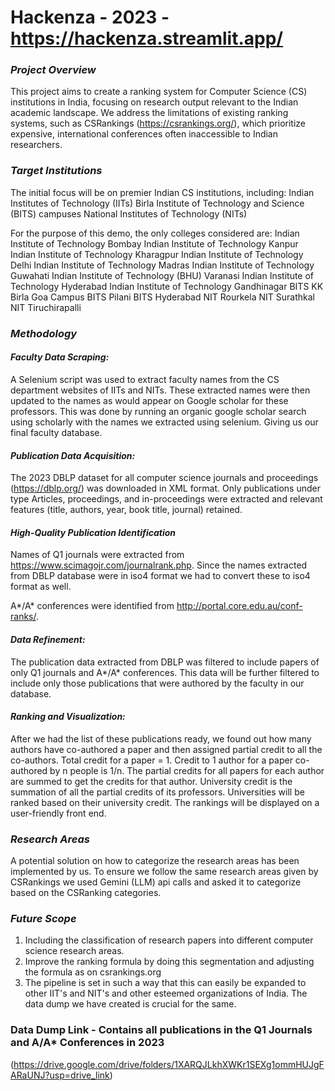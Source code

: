 # Hackenza - 2023 - https://hackenza.streamlit.app/
### *Project Overview*

This project aims to create a ranking system for Computer Science (CS) institutions in India, focusing on research output relevant to the Indian academic landscape.
We address the limitations of existing ranking systems, such as CSRankings (https://csrankings.org/), which prioritize expensive, international conferences often inaccessible to Indian researchers.


### *Target Institutions*

The initial focus will be on premier Indian CS institutions, including:
Indian Institutes of Technology (IITs)
Birla Institute of Technology and Science (BITS) campuses
National Institutes of Technology (NITs)

For the purpose of this demo, the only colleges considered are:
Indian Institute of Technology Bombay
Indian Institute of Technology Kanpur
Indian Institute of Technology Kharagpur
Indian Institute of Technology Delhi
Indian Institute of Technology Madras
Indian Institute of Technology Guwahati
Indian Institute of Technology (BHU) Varanasi
Indian Institute of Technology Hyderabad
Indian Institute of Technology Gandhinagar
BITS KK Birla Goa Campus
BITS Pilani
BITS Hyderabad
NIT Rourkela
NIT Surathkal
NIT Tiruchirapalli

### *Methodology*

#### *Faculty Data Scraping:*

A Selenium script was used to extract faculty names from the CS department websites of IITs and NITs. These extracted names were then updated to the names as would appear on Google scholar for these professors. This was done by running an organic google scholar search using scholarly with the names we extracted using selenium. Giving us our final faculty database.

#### *Publication Data Acquisition:*
The 2023 DBLP dataset for all computer science journals and proceedings (https://dblp.org/) was downloaded in XML format.
Only publications under type Articles, proceedings, and in-proceedings were extracted and relevant features (title, authors, year, book title, journal) retained.

#### *High-Quality Publication Identification*
Names of Q1 journals were extracted from https://www.scimagojr.com/journalrank.php. Since the names extracted from DBLP database were in iso4 format we had to convert these to iso4 format as well.

A*/A* conferences were identified from http://portal.core.edu.au/conf-ranks/.

#### *Data Refinement:*

The publication data extracted from DBLP was filtered to include papers of only Q1 journals and A*/A* conferences.
This data will be further filtered to include only those publications that were authored by the faculty in our database.

#### *Ranking and Visualization:*

After we had the list of these publications ready, we found out how many authors have co-authored a paper and then assigned partial credit to all the co-authors.
Total credit for a paper = 1.
Credit to 1 author for a paper co-authored by n people is 1/n.
The partial credits for all papers for each author are summed to get the credits for that author.
University credit is the summation of all the partial credits of its professors.
Universities will be ranked based on their university credit.
The rankings will be displayed on a user-friendly front end.

### *Research Areas*
A potential solution on how to categorize the research areas has been implemented by us. To ensure we follow the same research areas given by CSRankings we used Gemini (LLM) api calls and asked it to categorize based on the CSRanking categories. 

### *Future Scope*
1. Including the classification of research papers into different computer science research areas.
2. Improve the ranking formula by doing this segmentation and adjusting the formula as on csrankings.org
3. The pipeline is set in such a way that this can easily be expanded to other IIT's and NIT's and other esteemed organizations of India. The data dump we have created is crucial for the same.

### Data Dump Link - Contains all publications in the Q1 Journals and A/A* Conferences in 2023
(https://drive.google.com/drive/folders/1XARQJLkhXWKr1SEXg1ommHUJgFARaUNJ?usp=drive_link)
